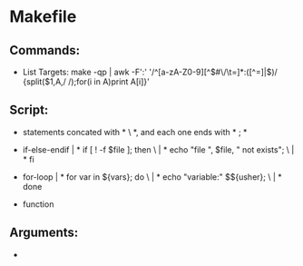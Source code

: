 Makefile
======

## Commands:
- List Targets:   make -qp | awk -F':' '/^[a-zA-Z0-9][^$#\/\t=]*:([^=]|$)/ {split($1,A,/ /);for(i in A)print A[i]}'

## Script:
 - statements concated with * \ *,  and each one ends with * ; *
 - if-else-endif
| * if [ ! -f $file ]; then \ 
| *   echo "file ", $file, " not exists"; \ 
| * fi   
 - for-loop
| * for var in ${vars}; do \ 
| *   echo "variable:" $${usher}; \ 
| * done
 
 - function
 
## Arguments:
 - 
